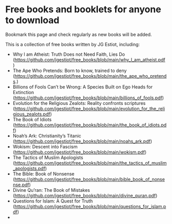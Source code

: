 # Free books and booklets for anyone to download
Bookmark this page and check regularly as new books will be added.

This is a collection of free books written by JG Estiot, including:

- Why I am Atheist: Truth Does not Need Faith, Lies Do (https://github.com/jgestiot/free_books/blob/main/why_I_am_atheist.pdf)
- The Ape Who Pretends: Born to know, trained to deny (https://github.com/jgestiot/free_books/blob/main/the_ape_who_pretends.)
- Billions of Fools Can’t be Wrong: A Species Built on Ego Heads for Extinction (https://github.com/jgestiot/free_books/blob/main/billions_of_fools.pdf)
- Evolution for the Religious Zealots: Reality confronts scriptures (https://github.com/jgestiot/free_books/blob/main/evolution_for_the_religious_zealots.pdf)
- The Book of Idiots (https://github.com/jgestiot/free_books/blob/main/the_book_of_idiots.pdf)
- Noah’s Ark: Christianity’s Titanic (https://github.com/jgestiot/free_books/blob/main/noahs_ark.pdf)
- Wokism: Descent into Fascism (https://github.com/jgestiot/free_books/blob/main/wokism.pdf)
- The Tactics of Muslim Apologists (https://github.com/jgestiot/free_books/blob/main/the_tactics_of_muslim_apologists.pdf)
- The Bible: Book of Nonsense (https://github.com/jgestiot/free_books/blob/main/bible_book_of_nonsense.pdf)
- Divine Qu’ran: The Book of Mistakes (https://github.com/jgestiot/free_books/blob/main/divine_quran.pdf)
- Questions for Islam: A Quest for Truth (https://github.com/jgestiot/free_books/blob/main/questions_for_islam.pdf)
- 

